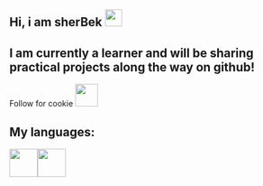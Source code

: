 ## Hi, i am sherBek <img src="https://media1.giphy.com/media/D9fheEHDnZQRfjGUsS/giphy.webp?cid=790b76115zgtg37qc5p13nx2y53i3jl2hed8dxehb2u3qpv6&ep=v1_gifs_search&rid=giphy.webp&ct=g" width="30px">

<h2>  I am currently a learner and will be sharing practical projects along the way on github!</h2> 
Follow for cookie <img src="[(https://media4.giphy.com/media/Yjq7OWdyjLUkJ5tUOV/giphy.webp?cid=ecf05e47dlsdc10wnmpozrgrb46obfin3ktzpj7h9gea5y2i&ep=v1_gifs_search&rid=giphy.webp&ct=g](https://media.tenor.com/4WFS40eRCh8AAAAm/cookie.webp)](https://encrypted-tbn0.gstatic.com/images?q=tbn:ANd9GcTuBjR56NYPaPmWCSxTuyLyzt77zyYvVSMI6A&s)" width = "40px">

<h2>My languages:</h2>

 <img src="https://cdn-icons-gif.flaticon.com/17905/17905439.gif" width="50px" height="50px"><img src="[[https://cdn-icons-png.flaticon.com/128/5968/5968292.png](https://cdn-icons-png.flaticon.com/128/9695/9695720.png)](https://encrypted-tbn0.gstatic.com/images?q=tbn:ANd9GcQOYhwZ130FPw3X5QxCN4-UkEk2oXOJmyVz1w&s)" width="50px" height="50px">

